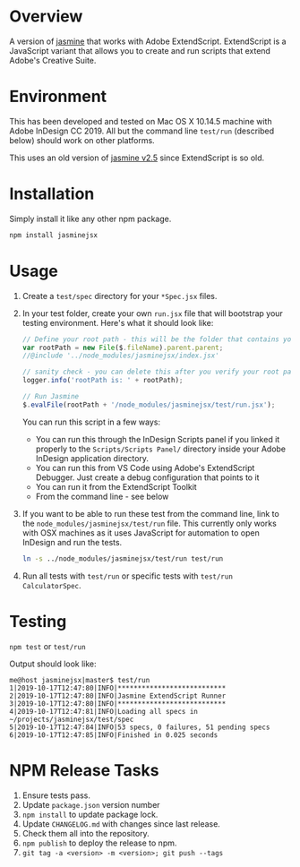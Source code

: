 # Overview

A version of [jasmine](https://jasmine.github.io) that works with Adobe ExtendScript.  ExtendScript is a JavaScript variant that allows you to create and run scripts that extend Adobe's Creative Suite.

# Environment

This has been developed and tested on Mac OS X 10.14.5 machine with Adobe InDesign CC 2019. All but the command line `test/run` (described below) should work on other platforms.

This uses an old version of [jasmine v2.5](https://jasmine.github.io/2.5/introduction) since ExtendScript is so old.

# Installation

Simply install it like any other npm package.

```sh
npm install jasminejsx
```

# Usage

1. Create a `test/spec` directory for your `*Spec.jsx` files.
2. In your test folder, create your own `run.jsx` file that will bootstrap your testing environment. Here's what it should look like:

    ```js
    // Define your root path - this will be the folder that contains your node_modules folder
	var rootPath = new File($.fileName).parent.parent;
	//@include '../node_modules/jasminejsx/index.jsx'

	// sanity check - you can delete this after you verify your root path is correct
	logger.info('rootPath is: ' + rootPath);

	// Run Jasmine
	$.evalFile(rootPath + '/node_modules/jasminejsx/test/run.jsx');
    ```

	You can run this script in a few ways:

	* You can run this through the InDesign Scripts panel if you linked it properly to the `Scripts/Scripts Panel/` directory inside your Adobe InDesign application directory.
	* You can run this from VS Code using Adobe's ExtendScript Debugger. Just create a debug configuration that points to it
	* You can run it from the ExtendScript Toolkit
	* From the command line - see below

3. If you want to be able to run these test from the command line, link to the `node_modules/jasminejsx/test/run` file. This currently only works with OSX machines as it uses JavaScript for automation to open InDesign and run the tests.

    ```bash
    ln -s ../node_modules/jasminejsx/test/run test/run
    ```

4. Run all tests with `test/run` or specific tests with `test/run CalculatorSpec`.

# Testing

`npm test` or `test/run`

Output should look like:

```
me@host jasminejsx|master$ test/run
1|2019-10-17T12:47:80|INFO|***************************
2|2019-10-17T12:47:80|INFO|Jasmine ExtendScript Runner
3|2019-10-17T12:47:80|INFO|***************************
4|2019-10-17T12:47:81|INFO|Loading all specs in ~/projects/jasminejsx/test/spec
5|2019-10-17T12:47:84|INFO|53 specs, 0 failures, 51 pending specs
6|2019-10-17T12:47:85|INFO|Finished in 0.025 seconds
```

# NPM Release Tasks

1. Ensure tests pass.
1. Update `package.json` version number
1. `npm install` to update package lock.
1. Update `CHANGELOG.md` with changes since last release.
1. Check them all into the repository.
1. `npm publish` to deploy the release to npm.
1. `git tag -a <version> -m <version>; git push --tags`
